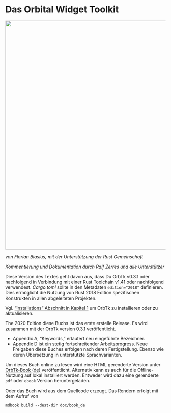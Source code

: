 # Das Orbital Widget Toolkit

[<img src="img/orbtk_planet.svg" width="720"/>](img/orbtk_planet.svg)

*von Florian Blasius, mit der Unterstützung der Rust Gemeinschaft*

*Kommentierung und Dokumentation durch Ralf Zerres und alle Unterstützer*

Diese Version des Textes geht davon aus, dass Du OrbTk v0.3.1 oder
nachfolgend in Verbindung mit einer Rust Toolchain v1.41 oder
nachfolgend verwendest. *Cargo.toml* sollte in den Metadaten
`edition="2018"` definieren. Dies ermöglicht die Nutzung von Rust 2018
Edition spezifischen Konstrukten in allen abgeleiteten Projekten.

Vgl. [“Installations” Abschnitt in Kapitel 1][install]<!-- ignore -->
um OrbTk zu installieren oder zu aktualisieren.

The 2020 Edition diese Buchs ist das erste erstelle Release. Es wird
zusammen mit der OrbTk version 0.3.1 veröffentlicht.

- Appendix A, “Keywords,” erläutert neu eingeführte Bezeichner.
- Appendix D ist ein stetig fortschreitender Arbeitsprogress. Neue
  Freigaben diese Buches erfolgen nach deren Fertigstellung. Ebenso
  wie deren Übersetzung in unterstützte Sprachvarianten.

Um dieses Buch online zu lesen wird eine HTML gerenderte Version unter
[OrbTk-Book (de)][orbtk_book_de] veröffentlicht. Alternativ kann es
auch für die Offline-Nutzung auf lokal installiert werden. Entweder
wird dazu eine gerenderte `pdf` oder `ebook` Version heruntergeladen.

Oder das Buch wird aus dem Quellcode erzeugt. Das Rendern erfolgt mit
dem Aufruf von

```console
mdbook build --dest-dir doc/book_de
```
<!---
Dieser Text wird in [gedrucketer Form und als ebook bei No Starch Press][nsprust] veröffentlicht.
-->

[install]: ch01-01-installation.html
[nsprust]: https://nostarch.com/orbtk
[orbtk_book_de]: https://www.redox-os.org/orbtk-book/book-de/doc/book-de
